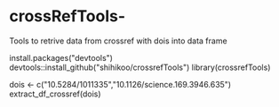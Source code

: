 # crossRefTools-

Tools to retrive data from crossref with dois into data frame

install.packages("devtools")
devtools::install_github("shihikoo/crossrefTools")
library(crossrefTools)

dois <- c("10.5284/1011335","10.1126/science.169.3946.635")
extract_df_crossref(dois)
